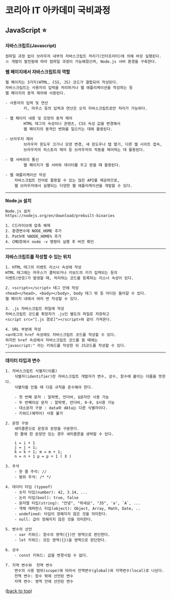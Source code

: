 # 코리아 IT 아카데미 국비과정

## JavaScript ⭐

**자바스크립트(Javascript)**
```
컴파일 과정 없이 브라우저 내부의 자바스크립트 처리기(인터프리터)에 의해 바로 실행된다.
※ 개발이 발전됨에 따라 컴파일 과정이 가능해졌으며, Node.js 서버 환경을 구축한다.
```
**웹 페이지에서 자바스크립트의 역할**
```
웹 페이지는 3가지(HTML, CSS, JS) 코드가 결합되어 작성된다.
자바스크립트는 사용자의 입력을 처리하거나 웹 애플리케이션을 작성하는 등
웹 페이지의 동적 제어에 사용된다.

- 사용자의 입력 및 연산
        키, 마우스 등의 입력과 연산은 오직 자바스크립트로만 처리가 가능하다.

- 웹 페이지 내용 및 모양의 동적 제어
        HTML 태그의 속성이나 콘텐츠, CSS 속성 값을 변경해서
        웹 페이지의 동적인 변화를 일으키는 데에 활용된다.

- 브라우저 제어
        브라우저 윈도우 크기나 모양 변경, 새 윈도우나 탭 열기, 다른 웹 사이트 접속,
        브라우저의 히스토리 제어 등 브라우저의 작동을 제어하는 데 활용된다.

- 웹 서버와의 통신
        웹 페이지가 웹 서버와 데이터를 주고 받을 때 활용된다.

- 웹 애플리케이션 작성
    자바스크립트 언어로 활용할 수 있는 많은 API를 제공하므로,
    웹 브라우저에서 실행되는 다양한 웹 애플리케이션을 개발할 수 있다.
```
--------------------------------------------------------------
**Node.js 설치**
```
Node.js 설치
https://nodejs.org/en/download/prebuilt-binaries

1. C드라이브에 압축 해제
2. 환경변수에 NODE_HOME 추가
3. Path에 %NODE_HOME% 추가
4. CMD창에서 node -v 명령어 실행 후 버전 확인
```
--------------------------------------------------------------
**자바스크립트를 작성할 수 있는 위치**
```
1. HTML 태그의 이벤트 리스너 속성에 작성
HTML 태그에는 마우스가 클릭되거나 키보드의 키가 입력되는 등의
이벤트(반응)가 발생할 때, 처리하는 코드를 등록하는 리스너 속성이 있다.

2. <script></script> 태그 안에 작성
<head></head>, <body></body>, body 태그 밖 등 어디든 들어갈 수 있다.
웹 페이지 내에서 여러 번 작성할 수 있다.

3. .js 자바스크립트 파일에 작성
자바스크립트 코드를 확장자가 .js인 별도의 파일로 저장하고
<script src="[.js 경로]"></script>와 같이 가져온다.

4. URL 부분에 작성
<a>태그의 href 속성에도 자바스크립트 코드를 작성할 수 있다.
하지만 href 속성에서 자바스크립트 코드를 쓸 때에는
"javascript:" 라는 키워드를 작성한 뒤 JS코드를 작성할 수 있다.
```
--------------------------------------------------------------
**데이터 타입과 변수**
```
1. 자바스크립트 식별자(이름)
    식별자(identifier)란 자바스크립트 개발자가 변수, 상수, 함수에 붙이는 이름을 뜻한다.
    식별자를 만들 때 다음 규칙을 준수해야 한다.

    - 첫 번째 문자 : 알파벳, 언더바, $문자만 사용 가능
    - 두 번째이상 문자 : 알파벳, 언더바, 0-9, $사용 가능
    - 대소문자 구분 : data와 dAta는 다른 식별자이다.
    - 키워드(예약어) 사용 불가

2. 문장 구분
    세미콜론으로 문장과 문장을 구분한다.
    한 줄에 한 문장만 있는 경우 세미콜론을 생략할 수 있다.

    i = i + 1
    j = j + 1;
    k = k + 1; m = m + 1;
    n = n + 1 p = p + 1 ( X )

3. 주석
    - 한 줄 주석: //
    - 범위 주석: /* */

4. 데이터 타입 (typeof)
    - 숫자 타입(number): 42, 3.14, ...
    - 논리 타입(bool): true, false
    - 문자열 타입(string): "안녕", "하세요", "35", 'a', `A`, ...
    - 객체 레퍼런스 타입(object): Object, Array, Math, Date, ..
    - undefined: 타입이 정해지지 않은 것을 의미한다.
    - null: 값이 정해지지 않은 것을 의미한다.

5. 변수의 선언
    - var 키워드: 함수의 영역({})만 영역으로 판단한다.
    - let 키워드: 모든 영역({})을 영역으로 판단한다.

6. 상수
    - const 키워드: 값을 변경시킬 수 없다.

7. 지역 변수와  전역 변수
    변수의 사용 범위(scope)에 따라서 전역변수(global)와 지역변수(local)로 나뉜다.
    전역 변수: 함수 밖에 선언된 변수
    지역 변수: 영역 안에 선언된 변수
```

([back to top](#코리아-it-아카데미-국비과정))
